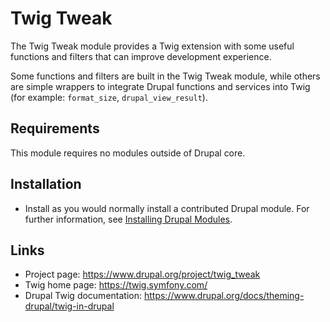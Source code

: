 # Twig Tweak

The Twig Tweak module provides a Twig extension with some useful functions
and filters that can improve development experience.

Some functions and filters are built in the Twig Tweak module, while others are
simple wrappers to integrate Drupal functions and services into Twig (for
example: `format_size`, `drupal_view_result`).

## Requirements

This module requires no modules outside of Drupal core.

## Installation

- Install as you would normally install a contributed Drupal module. For further
information, see [Installing Drupal Modules](https://www.drupal.org/docs/extending-drupal/installing-drupal-modules).

## Links

- Project page: https://www.drupal.org/project/twig_tweak
- Twig home page: https://twig.symfony.com/
- Drupal Twig documentation: https://www.drupal.org/docs/theming-drupal/twig-in-drupal
